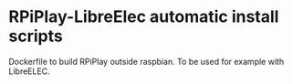 # RPiPlay-LibreElec automatic install scripts
Dockerfile to build RPiPlay outside raspbian. To be used for example with LibreELEC.
